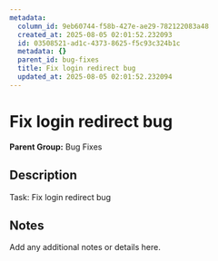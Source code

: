 ```yaml
---
metadata:
  column_id: 9eb60744-f58b-427e-ae29-782122083a48
  created_at: 2025-08-05 02:01:52.232093
  id: 03508521-ad1c-4373-8625-f5c93c324b1c
  metadata: {}
  parent_id: bug-fixes
  title: Fix login redirect bug
  updated_at: 2025-08-05 02:01:52.232094
---
```


# Fix login redirect bug

**Parent Group:** Bug Fixes

## Description
Task: Fix login redirect bug

## Notes
Add any additional notes or details here.